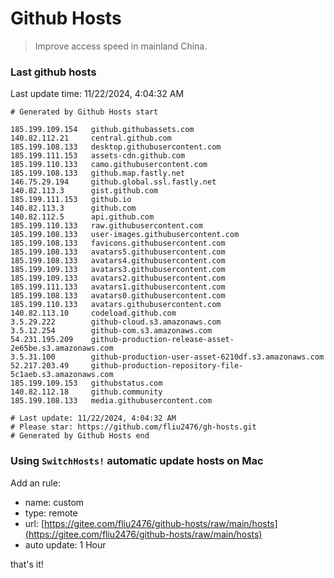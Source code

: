 # Github Hosts

> Improve access speed in mainland China.

### Last github hosts

Last update time: 11/22/2024, 4:04:32 AM

```base
# Generated by Github Hosts start 

185.199.109.154   github.githubassets.com
140.82.112.21     central.github.com
185.199.108.133   desktop.githubusercontent.com
185.199.111.153   assets-cdn.github.com
185.199.110.133   camo.githubusercontent.com
185.199.108.133   github.map.fastly.net
146.75.29.194     github.global.ssl.fastly.net
140.82.113.3      gist.github.com
185.199.111.153   github.io
140.82.113.3      github.com
140.82.112.5      api.github.com
185.199.110.133   raw.githubusercontent.com
185.199.108.133   user-images.githubusercontent.com
185.199.108.133   favicons.githubusercontent.com
185.199.108.133   avatars5.githubusercontent.com
185.199.108.133   avatars4.githubusercontent.com
185.199.109.133   avatars3.githubusercontent.com
185.199.109.133   avatars2.githubusercontent.com
185.199.111.133   avatars1.githubusercontent.com
185.199.108.133   avatars0.githubusercontent.com
185.199.110.133   avatars.githubusercontent.com
140.82.113.10     codeload.github.com
3.5.29.222        github-cloud.s3.amazonaws.com
3.5.12.254        github-com.s3.amazonaws.com
54.231.195.209    github-production-release-asset-2e65be.s3.amazonaws.com
3.5.31.100        github-production-user-asset-6210df.s3.amazonaws.com
52.217.203.49     github-production-repository-file-5c1aeb.s3.amazonaws.com
185.199.109.153   githubstatus.com
140.82.112.18     github.community
185.199.108.133   media.githubusercontent.com

# Last update: 11/22/2024, 4:04:32 AM
# Please star: https://github.com/fliu2476/gh-hosts.git
# Generated by Github Hosts end
```

### Using `SwitchHosts!` automatic update hosts on Mac
Add an rule:
- name: custom
- type: remote
- url: [https://gitee.com/fliu2476/github-hosts/raw/main/hosts](https://gitee.com/fliu2476/github-hosts/raw/main/hosts)
- auto update: 1 Hour

that's it!

